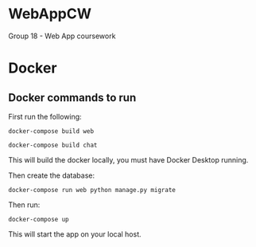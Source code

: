 # WebAppCW
Group 18 - Web App coursework


# Docker
## Docker commands to run
First run the following:
```
docker-compose build web

docker-compose build chat
```
This will build the docker locally, you must have Docker Desktop running.

Then create the database:
```
docker-compose run web python manage.py migrate
```

Then run:
```
docker-compose up
```
This will start the app on your local host.
